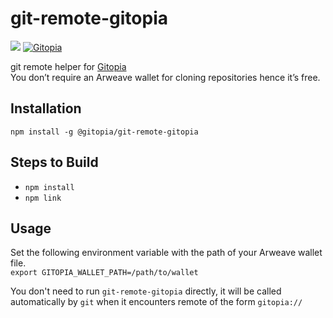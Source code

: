 # git-remote-gitopia

[![](https://img.shields.io/npm/v/@gitopia/git-remote-gitopia?color=)](https://www.npmjs.com/package/@gitopia/git-remote-gitopia)
[![Gitopia](https://img.shields.io/endpoint?style=&url=https://gitopia.org/mirror-badge.json)](https://gitopia.org/#/z_TqsbmVJOKzpuQH4YrYXv_Q0DrkwDwc0UqapRrE0Do/git-remote-gitopia)

git remote helper for [Gitopia](https://gitopia.org)  
You don’t require an Arweave wallet for cloning repositories hence it’s free.

## Installation

`npm install -g @gitopia/git-remote-gitopia`

## Steps to Build

- `npm install`
- `npm link`

## Usage

Set the following environment variable with the path of your Arweave wallet file.  
`export GITOPIA_WALLET_PATH=/path/to/wallet`

You don't need to run `git-remote-gitopia` directly, it will be called automatically by `git` when it encounters remote of the form `gitopia://`
